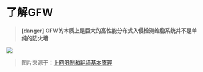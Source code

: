# 了解GFW

> **[danger]** **GFW的本质上是巨大的高性能分布式入侵检测维稳系统并不是单纯的防火墙**

![](https://raw.githubusercontent.com/loremwalker/fq-book/master/images/4gfw.png)

> 图片来源于：[上网限制和翻墙基本原理](http://blog.021xt.cc/archives/85#comment-4100)

<!-- GFW可以说是为国为民的纳税人资产与科研人员集体劳动成果，算的上是二十世纪中国乃至世界最伟大的发明了。作为国家核武级战略维稳技术工具，保密程度可见一斑。

屏蔽有关使用文字，禁止相关技术讨论，法律上被视为扰乱社会治安与危害国家安全，以及配合扫黄般的整治行动。这强大的高效维稳手段，更让连回车键都不知道的人想Free科学上网，成为这辈子的不可能，当然也有例外。

付费VPN拥有好的技术服务以及配套相关设施，但对于经济不太宽裕的学生来说价钱开销比较大也不划算。因此，挡住了一大批需要使用互联网服务的人。

了解一些相关原理之后，你会觉得GFW手段卑劣而又相当高明，个人上网也基本没有什么隐私可言了；这一过程最主要是部署在互联网旁路上的入侵检测设备负责的，也就是说GFW的实质是巨大的分布式入侵检测系统而不是防火墙。

 如果只认为墙只是挡住和你一样需要使用互联网产品的“愚民”，我认为这是非常愚蠢至极的认知。 -->